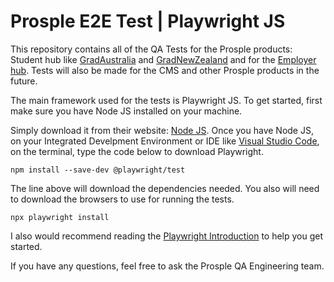 # Prosple E2E Test | Playwright JS
This repository contains all of the QA Tests for the Prosple products: Student hub like [GradAustralia](https://gradaustralia.com.au/) and [GradNewZealand](https://gradnewzealand.nz/) and for the [Employer hub](https://portal.prosple.com/). Tests will also be made for the CMS and other Prosple products in the future.

The main framework used for the tests is Playwright JS. To get started, first make sure you have Node JS installed on your machine.

Simply download it from their website: [Node JS](https://nodejs.org/). Once you have Node JS, on your Integrated Develpment Environment or IDE like [Visual Studio Code](), on the terminal, type the code below to download Playwright.

`npm install --save-dev @playwright/test`

The line above will download the dependencies needed. You also will need to download the browsers to use for running the tests.

`npx playwright install`

I also would recommend reading the [Playwright Introduction](https://playwright.dev/docs/intro) to help you get started.

If you have any questions, feel free to ask the Prosple QA Engineering team.
